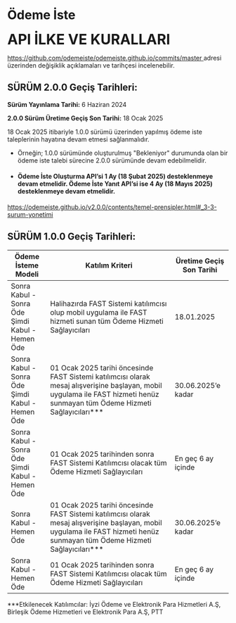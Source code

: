 #  Ödeme İste

**<font size=6>API İLKE VE KURALLARI  </font>**  


[https://github.com/odemeiste/odemeiste.github.io/commits/master ](https://github.com/odemeiste/odemeiste.github.io/commits/master) adresi üzerinden değişiklik açıklamaları ve tarihçesi incelenebilir.

<h2>SÜRÜM 2.0.0 Geçiş Tarihleri:</h2>

**Sürüm Yayınlama Tarihi:** 6 Haziran 2024 


**2.0.0 Sürüm Üretime Geçiş Son Tarihi:** 18 Ocak 2025 
<br>

18 Ocak 2025 itibariyle 1.0.0 sürümü üzerinden yapılmış ödeme iste taleplerinin hayatına devam etmesi sağlanmalıdır.
- Örneğin; 1.0.0 sürümünde oluşturulmuş "Bekleniyor" durumunda olan bir ödeme iste talebi sürecine 2.0.0 sürümünde devam edebilmelidir. 
- <h4>Ödeme İste Oluşturma API’si 1 Ay (18 Şubat 2025) desteklenmeye devam etmelidir. Ödeme İste Yanıt API’si ise 4 Ay (18 Mayıs 2025) desteklenmeye devam etmelidir.</h4> 
[https://odemeiste.github.io/v2.0.0/contents/temel-prensipler.html#_3-3-surum-yonetimi ](https://odemeiste.github.io/v2.0.0/contents/temel-prensipler.html#_3-3-surum-yonetimi)

<h2>SÜRÜM 1.0.0 Geçiş Tarihleri:</h2>

| Ödeme İsteme Modeli | Katılım Kriteri| Üretime Geçiş Son Tarihi|
| --- | --- |--- |
| Sonra Kabul - Sonra Öde <br> Şimdi Kabul - Hemen Öde | Halihazırda FAST Sistemi katılımcısı olup mobil uygulama ile FAST hizmeti sunan tüm Ödeme Hizmeti Sağlayıcıları |18.01.2025 |
| Sonra Kabul - Sonra Öde <br> Şimdi Kabul - Hemen Öde | 01 Ocak 2025 tarihi öncesinde FAST Sistemi katılımcısı olarak mesaj alışverişine başlayan, mobil uygulama ile FAST hizmeti henüz sunmayan tüm Ödeme Hizmeti Sağlayıcıları*** |30.06.2025’e kadar |
| Sonra Kabul - Sonra Öde <br> Şimdi Kabul - Hemen Öde | 01 Ocak 2025 tarihinden sonra FAST Sistemi Katılımcısı olacak tüm Ödeme Hizmeti Sağlayıcıları |En geç 6 ay içinde |
| Sonra Kabul - Hemen Öde | 01 Ocak 2025 tarihi öncesinde FAST Sistemi katılımcısı olarak mesaj alışverişine başlayan, mobil uygulama ile FAST hizmeti henüz sunmayan tüm Ödeme Hizmeti Sağlayıcıları*** | 30.06.2025’e kadar |
| Sonra Kabul - Hemen Öde | 01 Ocak 2025 tarihinden sonra FAST Sistemi Katılımcısı olacak tüm Ödeme Hizmeti Sağlayıcıları | En geç 6 ay içinde |


***Etkilenecek Katılımcılar: İyzi Ödeme ve Elektronik Para Hizmetleri A.Ş, Birleşik Ödeme Hizmetleri ve Elektronik Para A.Ş, PTT



